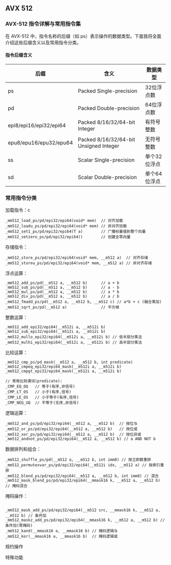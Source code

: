 ## AVX 512 
### AVX-512 指令详解与常用指令集
在 AVX-512 中，指令名称的后缀（如 ps）表示操作的数据类型。下面我将全面介绍这些后缀含义以及常用指令分类。

#### 指令后缀含义

| 后缀                | 含义                                   | 数据类型               |
|---------------------|----------------------------------------|-----------------------|
| ps                 | Packed Single-precision               | 32位浮点数            |
| pd                 | Packed Double-precision              | 64位浮点数            |
| epi8/epi16/epi32/epi64 | Packed 8/16/32/64-bit Integer       | 有符号整数            |
| epu8/epu16/epu32/epu64 | Packed 8/16/32/64-bit Unsigned Integer | 无符号整数            |
| ss                 | Scalar Single-precision              | 单个32位浮点          |
| sd                 | Scalar Double-precision              | 单个64位浮点          |


### 常用指令分类
加载指令：c
```
_mm512_load_ps/pd/epi32/epi64(void* mem)  // 对齐加载
_mm512_loadu_ps/pd/epi32/epi64(void* mem) // 非对齐加载
_mm512_set1_ps/pd/epi32/epi64(T a)        // 广播标量值到整个向量
_mm512_setzero_ps/pd/epi32/epi64()        // 创建全零向量
```

存储指令：
```
_mm512_store_ps/pd/epi32/epi64(void* mem, __m512 a)  // 对齐存储
_mm512_storeu_ps/pd/epi32/epi64(void* mem, __m512 a) // 非对齐存储
```
浮点运算：
```
_mm512_add_ps/pd(__m512 a, __m512 b)      // a + b
_mm512_sub_ps/pd(__m512 a, __m512 b)      // a - b
_mm512_mul_ps/pd(__m512 a, __m512 b)      // a * b
_mm512_div_ps/pd(__m512 a, __m512 b)      // a / b
_mm512_fmadd_ps/pd(__m512 a, __m512 b, __m512 c) // a*b + c (融合乘加)
_mm512_sqrt_ps/pd(__m512 a)               // 平方根
```
整数运算：
```
_mm512_add_epi32/epi64(__m512i a, __m512i b)
_mm512_sub_epi32/epi64(__m512i a, __m512i b)
_mm512_mullo_epi32/epi64(__m512i a, __m512i b) // 低半部分乘法
_mm512_mulhi_epi32/epi64(__m512i a, __m512i b) // 高半部分乘法
```

比较运算：
```
_mm512_cmp_ps/pd_mask(__m512 a, __m512 b, int predicate)
_mm512_cmpeq_epi32/epi64_mask(__m512i a, __m512i b)
_mm512_cmpgt_epi32/epi64_mask(__m512i a, __m512i b)

// 常用比较谓词(predicate):
_CMP_EQ_OQ   // 等于(有序,非信号)
_CMP_LT_OS   // 小于(有序,信号)
_CMP_LE_OS   // 小于等于(有序,信号)
_CMP_NEQ_UQ  // 不等于(无序,非信号)
```

逻辑运算：
```
_mm512_and_ps/pd/epi32/epi64(__m512 a, __m512 b)  // 按位与
_mm512_or_ps/pd/epi32/epi64(__m512 a, __m512 b)   // 按位或
_mm512_xor_ps/pd/epi32/epi64(__m512 a, __m512 b)  // 按位异或
_mm512_andnot_ps/pd/epi32/epi64(__m512 a, __m512 b) // a AND NOT b
```
数据排列和组合：
```
_mm512_shuffle_ps/pd(__m512 a, __m512 b, int imm8) // 按立即数重排
_mm512_permutexvar_ps/pd/epi32/epi64(__m512i idx, __m512 a) // 按索引重排
_mm512_blend_ps/pd/epi32/epi64(__m512 a, __m512 b, int imm8) // 混合
_mm512_mask_blend_ps/pd/epi32/epi64(__mmask16 k, __m512 a, __m512 b) // 掩码混合
```
掩码操作：
```

_mm512_mask_add_ps/pd/epi32/epi64(__m512 src, __mmask16 k, __m512 a, __m512 b) // 条件加
_mm512_maskz_add_ps/pd/epi32/epi64(__mmask16 k, __m512 a, __m512 b) // 条件加(零掩码)
_mm512_kand(__mmask16 a, __mmask16 b) // 掩码逻辑与
_mm512_kor(__mmask16 a, __mmask16 b)  // 掩码逻辑或
```
规约操作

特殊功能

